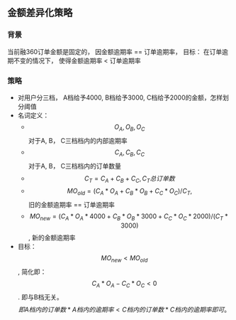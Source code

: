 ## 金额差异化策略
### 背景
当前融360订单金额是固定的， 因金额逾期率 == 订单逾期率， 目标： 在订单逾期不变的情况下， 使得金额逾期率 < 订单逾期率

### 策略
- 对用户分三档， A档给予4000, B档给予3000, C档给予2000的金额，怎样划分阈值
- 名词定义： 
    - $$O_A, O_B, O_C $$对于A, B， C三档档内的内部逾期率 <br/>
    - $$C_A, C_B, C_C $$对于A, B， C三档档内的订单数量 <br/>
    - $$C_T = C_A + C_B + C_C , C_T总订单数$$
    - $$MO_{old} = (C_A * O_A + C_B * O_B + C_C * O_C) / C_T ,$$  旧的金额逾期率 == 订单逾期率 
    - $$MO_{new} = (C_A * O_A * 4000 + C_B * O_B * 3000 + C_C * O_C * 2000) / (C_T * 3000) $$ , 新的金额逾期率
- 目标： $$ MO_{new} <  MO_{old}$$, 简化即：<br/>
     $$C_A * O_A - C_C * O_C < 0 $$. 即与B档无关。 $$即A档内的订单数 * A档内的逾期率 < C档内的订单数 * C档内的逾期率即可。$$
